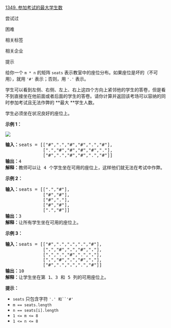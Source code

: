[1349. 参加考试的最大学生数](https://leetcode.cn/problems/maximum-students-taking-exam/)

尝试过

困难

相关标签

相关企业

提示

给你一个 `m * n` 的矩阵 `seats` 表示教室中的座位分布。如果座位是坏的（不可用），就用 `'#'` 表示；否则，用 `'.'` 表示。

学生可以看到左侧、右侧、左上、右上这四个方向上紧邻他的学生的答卷，但是看不到直接坐在他前面或者后面的学生的答卷。请你计算并返回该考场可以容纳的同时参加考试且无法作弊的 **最大 **学生人数。

学生必须坐在状况良好的座位上。

**示例 1：**

![](https://assets.leetcode-cn.com/aliyun-lc-upload/uploads/2020/02/09/image.png)

<pre><strong>输入：</strong>seats = [["#",".","#","#",".","#"],
              [".","#","#","#","#","."],
              ["#",".","#","#",".","#"]]
<strong>输出：</strong>4
<strong>解释：</strong>教师可以让 4 个学生坐在可用的座位上，这样他们就无法在考试中作弊。 
</pre>

**示例 2：**

<pre><strong>输入：</strong>seats = [[".","#"],
              ["#","#"],
              ["#","."],
              ["#","#"],
              [".","#"]]
<strong>输出：</strong>3
<strong>解释：</strong>让所有学生坐在可用的座位上。
</pre>

**示例 3：**

<pre><strong>输入：</strong>seats = [["#",".","<strong>.</strong>",".","#"],
              ["<strong>.</strong>","#","<strong>.</strong>","#","<strong>.</strong>"],
              ["<strong>.</strong>",".","#",".","<strong>.</strong>"],
              ["<strong>.</strong>","#","<strong>.</strong>","#","<strong>.</strong>"],
              ["#",".","<strong>.</strong>",".","#"]]
<strong>输出：</strong>10
<strong>解释：</strong>让学生坐在第 1、3 和 5 列的可用座位上。
</pre>

**提示：**

* `seats` 只包含字符 `'.' 和``'#'`
* `m == seats.length`
* `n == seats[i].length`
* `1 <= m <= 8`
* `1 <= n <= 8`
